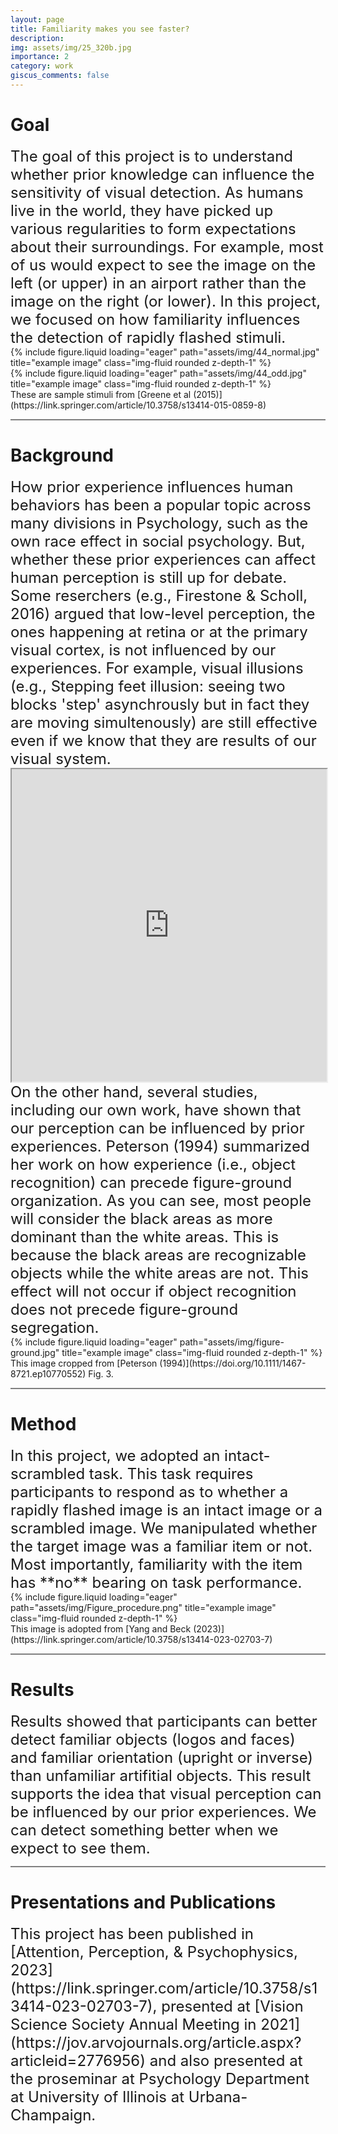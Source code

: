 ```yaml
---
layout: page
title: Familiarity makes you see faster?
description:
img: assets/img/25_320b.jpg
importance: 2
category: work
giscus_comments: false
---
```


# Goal

<span style="font-size:24px">
The goal of this project is to understand whether prior knowledge can influence the sensitivity of visual detection. As humans live in the world, they have picked up various regularities to form expectations about their surroundings. For example, most of us would expect to see the image on the left (or upper) in an airport rather than the image on the right (or lower). In this project, we focused on how familiarity influences the detection of rapidly flashed stimuli.
</span>
<div class="row">
    <div class="col-sm mt-3 mt-md-0">
        {% include figure.liquid loading="eager" path="assets/img/44_normal.jpg" title="example image" class="img-fluid rounded z-depth-1" %}
    </div>
    <div class="col-sm mt-3 mt-md-0">
        {% include figure.liquid loading="eager" path="assets/img/44_odd.jpg" title="example image" class="img-fluid rounded z-depth-1" %}
    </div>
</div>
<div class="caption">
These are sample stimuli from [Greene et al (2015)](https://link.springer.com/article/10.3758/s13414-015-0859-8)
</div>

<hr style="height:2px;background:grey">

# Background

<span style="font-size:24px">
How prior experience influences human behaviors has been a popular topic across many divisions in Psychology, such as the own race effect in social psychology. But, whether these prior experiences can affect human perception is still up for debate. Some reserchers (e.g., Firestone & Scholl, 2016) argued that low-level perception, the ones happening at retina or at the primary visual cortex, is not influenced by our experiences. For example, visual illusions (e.g., Stepping feet illusion: seeing two blocks 'step' asynchrously but in fact they are moving simultenously) are still effective even if we know that they are results of our visual system.
</span>

<iframe
  src="https://michaelbach.de/ot/mot-feetLin/index.html"
  style="width:100%; height:500px;"
></iframe>

<span style="font-size:24px">
On the other hand, several studies, including our own work, have shown that our perception can be influenced by prior experiences. Peterson (1994) summarized her work on how experience (i.e., object recognition) can precede figure-ground organization. As you can see, most people will consider the black areas as more dominant than the white areas. This is because the black areas are recognizable objects while the white areas are not. This effect will not occur if object recognition does not precede figure-ground segregation.
</span>
<div class="row">
    <div class="col-sm mt-3 mt-md-0">
        {% include figure.liquid loading="eager" path="assets/img/figure-ground.jpg" title="example image" class="img-fluid rounded z-depth-1" %}
    </div>
</div>
<div class="caption">
This image cropped from [Peterson (1994)](https://doi.org/10.1111/1467-8721.ep10770552) Fig. 3. 
</div>

<hr style="height:2px;background:grey">

# Method

<span style="font-size:24px">
In this project, we adopted an intact-scrambled task. This task requires participants to respond as to whether a rapidly flashed image is an intact image or a scrambled image. We manipulated whether the target image was a familiar item or not. Most importantly, familiarity with the item has **no** bearing on task performance.
</span>
<div class="row">
    <div class="col-sm mt-3 mt-md-0">
        {% include figure.liquid loading="eager" path="assets/img/Figure_procedure.png" title="example image" class="img-fluid rounded z-depth-1" %}
    </div>
</div>
<div class="caption">
This image is adopted from [Yang and Beck (2023)](https://link.springer.com/article/10.3758/s13414-023-02703-7)
</div>
<hr style="height:2px;background:grey">

# Results

<span style="font-size:24px">
Results showed that participants can better detect familiar objects (logos and faces) and familiar orientation (upright or inverse) than unfamiliar artifitial objects. This result supports the idea that visual perception can be influenced by our prior experiences. We can detect something better when we expect to see them. 
</span>

<hr style="height:2px;background:grey">

# Presentations and Publications

<span style="font-size:24px">
This project has been published in [Attention, Perception, & Psychophysics, 2023](https://link.springer.com/article/10.3758/s13414-023-02703-7), presented at [Vision Science Society Annual Meeting in 2021](https://jov.arvojournals.org/article.aspx?articleid=2776956) and also presented at the proseminar at Psychology Department at University of Illinois at Urbana-Champaign.
</span>
